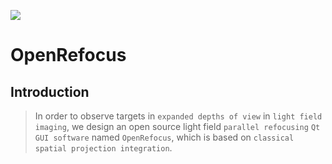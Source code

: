 ![](https://github.com/GuYuanjie/git-imgs/master/OpenRefocus/ico.png)  

# OpenRefocus
## Introduction
>In order to observe targets in `expanded depths of view` in `light field imaging`, we design an open source light field `parallel refocusing` `Qt GUI software` named `OpenRefocus`,   which is based on `classical spatial projection integration`.
